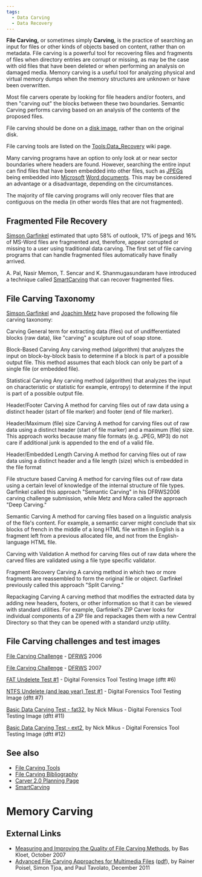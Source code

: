 ```yaml
---
tags:
  - Data Carving
  - Data Recovery 
---
```

**File Carving,** or sometimes simply **Carving,** is the practice of
searching an input for files or other kinds of objects based on content,
rather than on metadata. File carving is a powerful tool for recovering
files and fragments of files when directory entries are corrupt or
missing, as may be the case with old files that have been deleted or
when performing an analysis on damaged media. Memory carving is a useful
tool for analyzing physical and virtual memory dumps when the memory
structures are unknown or have been overwritten.

Most file carvers operate by looking for file headers and/or footers,
and then "carving out" the blocks between these two boundaries.
Semantic Carving performs carving based
on an analysis of the contents of the proposed files.

File carving should be done on a [disk image](disk_image.md),
rather than on the original disk.

File carving tools are listed on the
[Tools:Data_Recovery](tools_data_recovery.md) wiki page.

Many carving programs have an option to only look at or near sector
boundaries where headers are found. However, searching the entire input
can find files that have been embedded into other files, such as
[JPEGs](jpeg.md) being embedded into
[Microsoft](microsoft.md) [Word documents](ole_compound_file.md). This
may be considered an advantage or a disadvantage, depending on the
circumstances.

The majority of file carving programs will only recover files that are
contiguous on the media (in other words files that are not fragmented).

## Fragmented File Recovery

[Simson Garfinkel](simson_garfinkel.md) estimated that upto 58%
of outlook, 17% of jpegs and 16% of MS-Word files are fragmented and,
therefore, appear corrupted or missing to a user using traditional data
carving. The first set of file carving programs that can handle
fragmented files automatically have finally arrived.

A. Pal, Nasir Memon, T. Sencar and K. Shanmugasundaram have introduced
a technique called [SmartCarving](file_carving_smartcarving.md) that can
recover fragmented files.

## File Carving Taxonomy

[Simson Garfinkel](simson_garfinkel.md) and [Joachim
Metz](joachim_metz.md) have proposed the following file carving
taxonomy:

Carving
General term for extracting data (files) out of undifferentiated blocks
(raw data), like "carving" a sculpture out of soap stone.

<!-- -->

Block-Based Carving
Any carving method (algorithm) that analyzes the input on block-by-block
basis to determine if a block is part of a possible output file. This
method assumes that each block can only be part of a single file (or
embedded file).

<!-- -->

Statistical Carving
Any carving method (algorithm) that analyzes the input on characteristic
or statistic for example, entropy) to determine if the input is part of
a possible output file.

<!-- -->

Header/Footer Carving
A method for carving files out of raw data using a distinct header
(start of file marker) and footer (end of file marker).

<!-- -->

Header/Maximum (file) size Carving
A method for carving files out of raw data using a distinct header
(start of file marker) and a maximum (file) size. This approach works
because many file formats (e.g. JPEG, MP3) do not care if additional
junk is appended to the end of a valid file.

<!-- -->

Header/Embedded Length Carving
A method for carving files out of raw data using a distinct header and a
file length (size) which is embedded in the file format

<!-- -->

File structure based Carving
A method for carving files out of raw data using a certain level of
knowledge of the internal structure of file types. Garfinkel called this
approach "Semantic Carving" in his DFRWS2006 carving challenge
submission, while Metz and Mora called the approach "Deep Carving."

<!-- -->

Semantic Carving
A method for carving files based on a linguistic analysis of the file's
content. For example, a semantic carver might conclude that six blocks
of french in the middle of a long HTML file written in English is a
fragment left from a previous allocated file, and not from the
English-language HTML file.

<!-- -->

Carving with Validation
A method for carving files out of raw data where the carved files are
validated using a file type specific validator.

<!-- -->

Fragment Recovery Carving
A carving method in which two or more fragments are reassembled to form
the original file or object. Garfinkel previously called this approach
"Split Carving."

<!-- -->

Repackaging Carving
A carving method that modifies the extracted data by adding new headers,
footers, or other information so that it can be viewed with standard
utilities. For example, Garfinkel's ZIP Carver
looks for individual components of a ZIP file and repackages them with a
new Central Directory so that they can be opened with a standard unzip
utility.

## File Carving challenges and test images

[File Carving Challenge](http://www.dfrws.org/2006/challenge/) -
[DFRWS](digital_forensic_research_workshop.md) 2006

[File Carving Challenge](http://www.dfrws.org/2007/challenge/) -
[DFRWS](digital_forensic_research_workshop.md) 2007

[FAT Undelete Test \#1](https://dftt.sourceforge.net/test6/index.html) -
Digital Forensics Tool Testing Image (dftt \#6)

[NTFS Undelete (and leap year) Test \#1](https://dftt.sourceforge.net/test7/index.html) -
Digital Forensics Tool Testing Image (dftt \#7)

[Basic Data Carving Test - fat32](https://dftt.sourceforge.net/test11/index.html),
by Nick Mikus - Digital Forensics Tool Testing Image (dftt \#11)

[Basic Data Carving Test - ext2](https://dftt.sourceforge.net/test12/index.html),
by Nick Mikus - Digital Forensics Tool Testing Image (dftt \#12)

## See also

* [File Carving Tools](tools_data_recovery.md#carving)
* [File Carving Bibliography](file_carving_bibliography.md)
* [Carver 2.0 Planning Page](carver_2.0_planning_page.md)
* [SmartCarving](file_carving_smartcarving.md)

# Memory Carving

## External Links

* [Measuring and Improving the Quality of File Carving Methods](https://github.com/libyal/documentation/blob/main/Thesis%20-%20Measuring%20and%20Improving%20the%20Quality%20of%20File%20Carving%20Methods.pdf),
  by Bas Kloet, October 2007
* [Advanced File Carving Approaches for Multimedia Files](https://isyou.info/jowua/abstracts/jowua-v2n4-3.htm)
  ([pdf](https://isyou.info/jowua/papers/jowua-v2n4-3.pdf)),
  by Rainer Poisel, Simon Tjoa, and Paul Tavolato, December 2011

